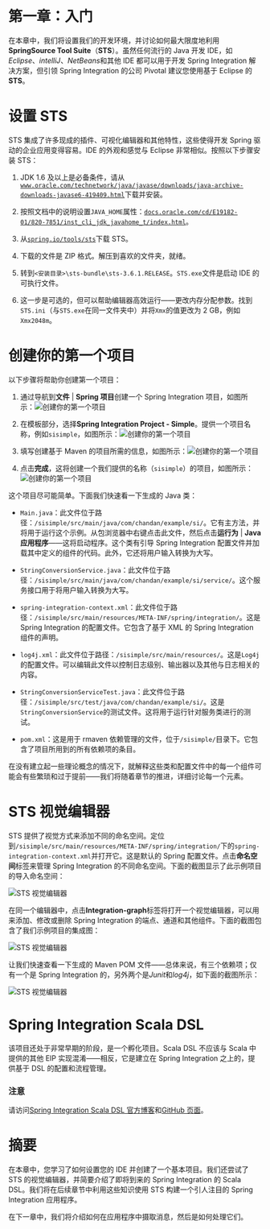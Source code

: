# 第一章：入门

在本章中，我们将设置我们的开发环境，并讨论如何最大限度地利用**SpringSource Tool Suite**（**STS**）。虽然任何流行的 Java 开发 IDE，如*Eclipse*、*intelliJ*、*NetBeans*和其他 IDE 都可以用于开发 Spring Integration 解决方案，但引领 Spring Integration 的公司 Pivotal 建议您使用基于 Eclipse 的**STS**。

# 设置 STS

STS 集成了许多现成的插件、可视化编辑器和其他特性，这些使得开发 Spring 驱动的企业应用变得容易。IDE 的外观和感觉与 Eclipse 非常相似。按照以下步骤安装 STS：

1.  JDK 1.6 及以上是必备条件，请从[`www.oracle.com/technetwork/java/javase/downloads/java-archive-downloads-javase6-419409.html`](http://www.oracle.com/technetwork/java/javase/downloads/java-archive-downloads-javase6-419409.html)下载并安装。

1.  按照文档中的说明设置`JAVA_HOME`属性：[`docs.oracle.com/cd/E19182-01/820-7851/inst_cli_jdk_javahome_t/index.html`](https://docs.oracle.com/cd/E19182-01/820-7851/inst_cli_jdk_javahome_t/index.html)。

1.  从[`spring.io/tools/sts`](http://spring.io/tools/sts)下载 STS。

1.  下载的文件是 ZIP 格式。解压到喜欢的文件夹，就绪。

1.  转到`<安装目录>\sts-bundle\sts-3.6.1.RELEASE`。`STS.exe`文件是启动 IDE 的可执行文件。

1.  这一步是可选的，但可以帮助编辑器高效运行——更改内存分配参数。找到`STS.ini`（与`STS.exe`在同一文件夹中）并将`Xmx`的值更改为 2 GB，例如`Xmx2048m`。

# 创建你的第一个项目

以下步骤将帮助你创建第一个项目：

1.  通过导航到**文件** | **Spring 项目**创建一个 Spring Integration 项目，如图所示：![创建你的第一个项目](img/00002.jpeg)

1.  在模板部分，选择**Spring Integration Project - Simple**。提供一个项目名称，例如`sisimple`，如图所示：![创建你的第一个项目](img/00003.jpeg)

1.  填写创建基于 Maven 的项目所需的信息，如图所示：![创建你的第一个项目](img/00004.jpeg)

1.  点击**完成**，这将创建一个我们提供的名称（`sisimple`）的项目，如图所示：![创建你的第一个项目](img/00005.jpeg)

这个项目尽可能简单。下面我们快速看一下生成的 Java 类：

+   `Main.java`：此文件位于路径：`/sisimple/src/main/java/com/chandan/example/si/`。它有主方法，并将用于运行这个示例。从包浏览器中右键点击此文件，然后点击**运行为** | **Java 应用程序**——这将启动程序。这个类有引导 Spring Integration 配置文件并加载其中定义的组件的代码。此外，它还将用户输入转换为大写。

+   `StringConversionService.java`：此文件位于路径：`/sisimple/src/main/java/com/chandan/example/si/service/`。这个服务接口用于将用户输入转换为大写。

+   `spring-integration-context.xml`：此文件位于路径：`/sisimple/src/main/resources/META-INF/spring/integration/`。这是 Spring Integration 的配置文件。它包含了基于 XML 的 Spring Integration 组件的声明。

+   `log4j.xml`：此文件位于路径：`/sisimple/src/main/resources/`。这是`Log4j`的配置文件。可以编辑此文件以控制日志级别、输出器以及其他与日志相关的内容。

+   `StringConversionServiceTest.java`：此文件位于路径：`/sisimple/src/test/java/com/chandan/example/si/`。这是`StringConversionService`的测试文件。这将用于运行针对服务类进行的测试。

+   `pom.xml`：这是用于 rmaven 依赖管理的文件，位于`/sisimple/`目录下。它包含了项目所用到的所有依赖项的条目。

在没有建立起一些理论概念的情况下，就解释这些类和配置文件中的每一个组件可能会有些繁琐和过于提前——我们将随着章节的推进，详细讨论每一个元素。

# STS 视觉编辑器

STS 提供了视觉方式来添加不同的命名空间。定位到`/sisimple/src/main/resources/META-INF/spring/integration/`下的`spring-integration-context.xml`并打开它。这是默认的 Spring 配置文件。点击**命名空间**标签来管理 Spring Integration 的不同命名空间。下面的截图显示了此示例项目的导入命名空间：

![STS 视觉编辑器](img/00006.jpeg)

在同一个编辑器中，点击**Integration-graph**标签将打开一个视觉编辑器，可以用来添加、修改或删除 Spring Integration 的端点、通道和其他组件。下面的截图包含了我们示例项目的集成图：

![STS 视觉编辑器](img/00007.jpeg)

让我们快速查看一下生成的 Maven POM 文件——总体来说，有三个依赖项；仅有一个是 Spring Integration 的，另外两个是*Junit*和*log4j*，如下面的截图所示：

![STS 视觉编辑器](img/00008.jpeg)

# Spring Integration Scala DSL

该项目还处于非常早期的阶段，是一个孵化项目。Scala DSL 不应该与 Scala 中提供的其他 EIP 实现混淆——相反，它是建立在 Spring Integration 之上的，提供基于 DSL 的配置和流程管理。

### 注意

请访问[Spring Integration Scala DSL 官方博客](http://spring.io/blog/2012/03/05/introducing-spring-integration-scala-dsl/)和[GitHub 页面](https://github.com/spring-projects/spring-integration-dsl-groovy)。

# 摘要

在本章中，您学习了如何设置您的 IDE 并创建了一个基本项目。我们还尝试了 STS 的视觉编辑器，并简要介绍了即将到来的 Spring Integration 的 Scala DSL。我们将在后续章节中利用这些知识使用 STS 构建一个引人注目的 Spring Integration 应用程序。

在下一章中，我们将介绍如何在应用程序中摄取消息，然后是如何处理它们。
